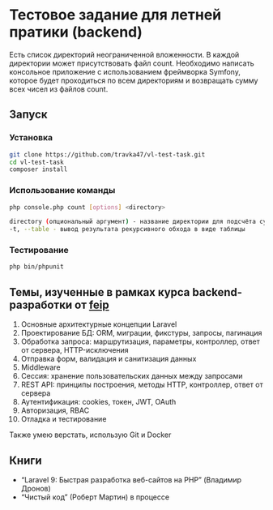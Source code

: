 # Тестовое задание для летней пратики (backend)

Есть список директорий неограниченной вложенности. В каждой директории может присутствовать файл count. Необходимо написать консольное приложение с использованием фреймворка Symfony, которое будет проходиться по всем директориям и возвращать сумму всех чисел из файлов count.

## Запуск
### Установка
```bash
git clone https://github.com/travka47/vl-test-task.git
cd vl-test-task
composer install
```

### Использование команды
```bash
php console.php count [options] <directory>

directory (опциональный аргумент) - название директории для подсчёта суммы файлов (default: корневая папка проекта)
-t, --table - вывод результата рекурсивного обхода в виде таблицы
```

### Тестирование
```bash
php bin/phpunit
```

## Темы, изученные в рамках курса backend-разработки от [feip](https://feip.co/)

1. Основные архитектурные концепции Laravel
2. Проектирование БД: ORM, миграции, фикстуры, запросы, пагинация
3. Обработка запроса: маршрутизация, параметры, контроллер, ответ от сервера, HTTP-исключения
4. Отправка форм, валидация и санитизация данных
5. Middleware
6. Сессия: хранение пользовательских данных между запросами
7. REST API: принципы построения, методы HTTP, контроллер, ответ от сервера
8. Аутентификация: cookies, токен, JWT, OAuth
9. Авторизация, RBAC
10. Отладка и тестирование

Также умею верстать, использую Git и Docker

## Книги

* “Laravel 9: Быстрая разработка веб-сайтов на PHP” (Владимир Дронов)
* “Чистый код” (Роберт Мартин) в процессе
